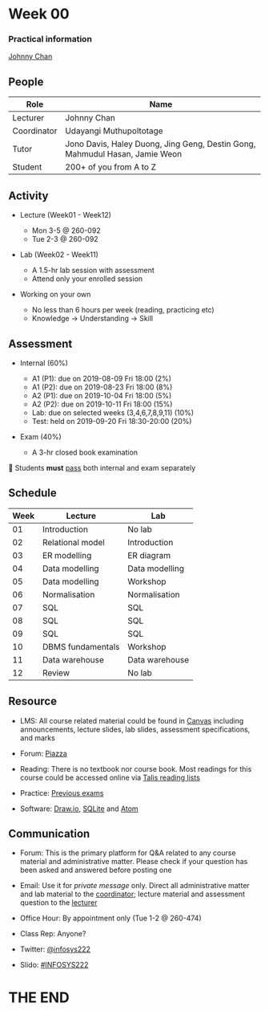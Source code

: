 # <i class="fas fa-database"></i> Week 00
### Practical information
[<i class="fab fa-creative-commons"></i>](https://creativecommons.org/licenses/by/4.0/) [Johnny Chan](mailto:jh.chan@auckland.ac.nz)



## <i class="fas fa-users"></i> People
Role | Name
--- | ---
Lecturer | Johnny Chan [<i class="far fa-envelope fa-pull-right"></i>](mailto:jh.chan@auckland.ac.nz)
Coordinator | Udayangi Muthupoltotage [<i class="far fa-envelope fa-pull-right"></i>](mailto:u.muthupoltotage@auckland.ac.nz)
Tutor | Jono Davis, Haley Duong, Jing Geng, Destin Gong, Mahmudul Hasan, Jamie Weon
Student | 200+ of you from A to Z



## <i class="fas fa-road"></i> Activity
- Lecture (Week01 - Week12)
	- Mon 3-5 @ 260-092
	- Tue 2-3 @ 260-092

- Lab (Week02 - Week11)
	- A 1.5-hr lab session with assessment
	- Attend only your enrolled session

- Working on your own
	- No less than 6 hours per week (reading, practicing etc)
	- Knowledge → Understanding → Skill



## <i class="fas fa-list-ol"></i> Assessment
- Internal (60%)
	- A1 (P1): due on 2019-08-09 Fri 18:00 (2%)
	- A1 (P2): due on 2019-08-23 Fri 18:00 (8%)
	- A2 (P1): due on 2019-10-04 Fri 18:00 (5%)
	- A2 (P2): due on 2019-10-11 Fri 18:00 (15%)
	- Lab: due on selected weeks (3,4,6,7,8,9,11) (10%)
	- Test: held on 2019-09-20 Fri 18:30-20:00 (20%)

- Exam (40%)
	- A 3-hr closed book examination

📢 Students __must__ [pass](https://uoa.custhelp.com/app/answers/detail/a_id/2748/~/marking-schemes-or-grade-scales-at-the-university-of-auckland) both internal and exam separately



## <i class="fas fa-calendar-alt"></i> Schedule
Week | Lecture | Lab
--- | --- | ---
01 | Introduction | No lab
02 | Relational model | Introduction
03 | ER modelling | ER diagram
04 | Data modelling | Data modelling
05 | Data modelling | Workshop
06 | Normalisation | Normalisation
07 | SQL | SQL
08 | SQL | SQL
09 | SQL | SQL
10 | DBMS fundamentals | Workshop
11 | Data warehouse | Data warehouse
12 | Review | No lab



## <i class="fas fa-wrench"></i> Resource
- LMS: All course related material could be found in [Canvas](https://canvas.auckland.ac.nz/courses/38861) including announcements, lecture slides, lab slides, assessment specifications, and marks

- Forum: [Piazza](http://piazza.com/aucklanduni.ac.nz/semester22019/infosys222)

- Reading: There is no textbook nor course book. Most readings for this course could be accessed online via [Talis reading lists](https://rl.talis.com/3/auckland/lists/7802C21C-4BDD-E5F6-B995-2891E3861399.html)

- Practice: [Previous exams](https://www.library.auckland.ac.nz/search/INFOSYS%20222#uoa-lib-ms-exams)

- Software: [Draw.io](https://www.draw.io), [SQLite](http://sqlite.org/) and [Atom](https://atom.io/)



## <i class="fas fa-phone-volume"></i> Communication
- Forum: This is the primary platform for Q&A related to any course material and administrative matter. Please check if your question has been asked and answered before posting one

- Email: Use it for _private message_ only. Direct all administrative matter and lab material to the [coordinator](mailto:u.muthupoltotage@auckland.ac.nz); lecture material and assessment question to the [lecturer](mailto:jh.chan@auckland.ac.nz)

- Office Hour: By appointment only (Tue 1-2 @ 260-474)

- Class Rep: Anyone?

- Twitter: [@infosys222](https://twitter.com/infosys222)

- Slido: [#INFOSYS222](https://canvas.auckland.ac.nz/courses/38861/modules/items/674768)



# THE END
<canvas width=400 height=400 class="anything">
<!--
{
  "initialize": "function(container) {
	var width = container.width,
	    height = container.height;
	var projection = d3.geo.orthographic()
	    .translate([width / 2, height / 2])
	    .scale(width / 2 - 20)
	    .clipAngle(90)
	    .precision(0.6);

	var c = container.getContext('2d');

	var path = d3.geo.path()
	    .projection(projection)
	    .context(c);

	var title = container.parentElement.querySelector('.country');
	queue()
	    .defer(d3.json, '../asset/globe/world-110m.json')
	    .defer(d3.tsv, '../asset/globe/world-country-names.tsv')
	    .await(ready);

	function ready(error, world, names) {
	  if (error) throw error;

	  var globe = {type: 'Sphere'},
	      land = topojson.feature(world, world.objects.land),
	      countries = topojson.feature(world, world.objects.countries).features,
	      borders = topojson.mesh(world, world.objects.countries, function(a, b) { return a !== b; }),
	      i = -1,
	      n = countries.length;

	  countries = countries.filter(function(d) {
	    return names.some(function(n) {
	      if (d.id == n.id) return d.name = n.name;
	    });
	  }).sort(function(a, b) {
	    return a.name.localeCompare(b.name);
	  });

	  (function transition() {
	    d3.transition()
	        .duration(1250)
	        .each('start', function() {
			while ( !countries[i = (i + 1) % n] ) {};			
			title.innerHTML = (countries[i].name);
	        })
	        .tween('rotate', function() {
	          var p = d3.geo.centroid(countries[i]),
	              r = d3.interpolate(projection.rotate(), [-p[0], -p[1]]);
	          return function(t) {
	            projection.rotate(r(t));
	            c.clearRect(0, 0, width, height);
	            c.fillStyle = '#fff', c.lineWidth = 2, c.beginPath(), path(globe), c.fill();
	            c.fillStyle = '#42affa', c.beginPath(), path(land), c.fill();
	            c.fillStyle = '#f00', c.beginPath(), path(countries[i]), c.fill();
	            c.strokeStyle = '#ccc', c.lineWidth = .5, c.beginPath(), path(borders), c.stroke();
	            c.strokeStyle = '#ccc', c.lineWidth = 2, c.beginPath(), path(globe), c.stroke();
	          };
	        })
	      .transition()
	        .each('end', transition);
	  })();
	}

	d3.select(self.frameElement).style('height', height + 'px');

    }"
}
-->
</canvas>

Database is awesome in <span class="country">everywhere</span>!

[<i class="fas fa-print"></i>](?print-pdf#)
